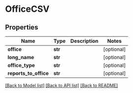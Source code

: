 # OfficeCSV

## Properties
Name | Type | Description | Notes
------------ | ------------- | ------------- | -------------
**office** | **str** |  | [optional] 
**long_name** | **str** |  | [optional] 
**office_type** | **str** |  | [optional] 
**reports_to_office** | **str** |  | [optional] 

[[Back to Model list]](../README.md#documentation-for-models) [[Back to API list]](../README.md#documentation-for-api-endpoints) [[Back to README]](../README.md)

